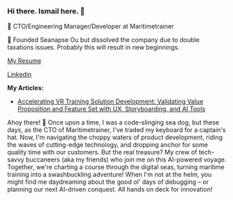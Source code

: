 ### Hi there. Ismail here. 👋
:dolphin: CTO/Engineering Manager/Developer at Maritimetrainer

:metal: Founded Seanapse Ou but dissolved the company due to double taxations issues. Probably this will result in new beginnings.

[My Resume](https://github.com/nauticalist/resume/blob/main/README.md)

[Linkedin](https://www.linkedin.com/in/ismailaksoy/)

**My Articles:**
* [Accelerating VR Training Solution Development: Validating Value Proposition and Feature Set with UX, Storyboarding, and AI Tools](https://github.com/nauticalist/articles/blob/main/Accelerating%20VR%20Training%20Solution%20Development:%20Validating%20Value%20Proposition%20and%20Feature%20Set%20with%20UX,%20Storyboarding,%20and%20AI%20Tools.md)

Ahoy there! 🚢 Once upon a time, I was a code-slinging sea dog, but these days, as the CTO of Maritimetrainer, I've traded my keyboard for a captain's hat. Now, I'm navigating the choppy waters of product development, riding the waves of cutting-edge technology, and dropping anchor for some quality time with our customers. But the real treasure? My crew of tech-savvy buccaneers (aka my friends) who join me on this AI-powered voyage. Together, we're charting a course through the digital seas, turning maritime training into a swashbuckling adventure! When I'm not at the helm, you might find me daydreaming about the good ol' days of debugging – or planning our next AI-driven conquest. All hands on deck for innovation!
